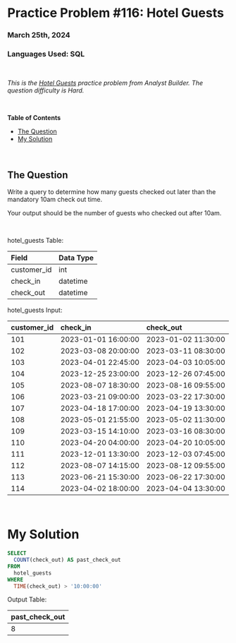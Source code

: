 # **Practice Problem #116: Hotel Guests**
### March 25th, 2024
### Languages Used: SQL

<br>

*This is the [Hotel Guests](https://www.analystbuilder.com/questions/hotel-guests-QFNfJ) practice problem from Analyst Builder. The question difficulty is Hard.*

<br>

**Table of Contents**

-   [The Question](#the-question)
-   [My Solution](#my-solution)
  
<br>

## The Question

Write a query to determine how many guests checked out later than the mandatory 10am check out time.

Your output should be the number of guests who checked out after 10am.

<br>

hotel_guests Table:

| Field       | Data Type |
| :---------- | :-------- |
| customer_id | int       |
| check_in    | datetime  |
| check_out   | datetime  |

hotel_guests Input:

| customer_id | check_in            | check_out           |
| :---------- | :------------------ | :------------------ |
| 101         | 2023-01-01 16:00:00 | 2023-01-02 11:30:00 |
| 102         | 2023-03-08 20:00:00 | 2023-03-11 08:30:00 |
| 103         | 2023-04-01 22:45:00 | 2023-04-03 10:05:00 |
| 104         | 2023-12-25 23:00:00 | 2023-12-26 07:45:00 |
| 105         | 2023-08-07 18:30:00 | 2023-08-16 09:55:00 |
| 106         | 2023-03-21 09:00:00 | 2023-03-22 17:30:00 |
| 107         | 2023-04-18 17:00:00 | 2023-04-19 13:30:00 |
| 108         | 2023-05-01 21:55:00 | 2023-05-02 11:30:00 |
| 109         | 2023-03-15 14:10:00 | 2023-03-16 08:30:00 |
| 110         | 2023-04-20 04:00:00 | 2023-04-20 10:05:00 |
| 111         | 2023-12-01 13:30:00 | 2023-12-03 07:45:00 |
| 112         | 2023-08-07 14:15:00 | 2023-08-12 09:55:00 |
| 113         | 2023-06-21 15:30:00 | 2023-06-22 17:30:00 |
| 114         | 2023-04-02 18:00:00 | 2023-04-04 13:30:00 |

<br>

# My Solution

``` SQL
SELECT 
  COUNT(check_out) AS past_check_out
FROM 
  hotel_guests
WHERE 
  TIME(check_out) > '10:00:00'
```

Output Table:

| past_check_out |
| :------------- |
| 8              |
